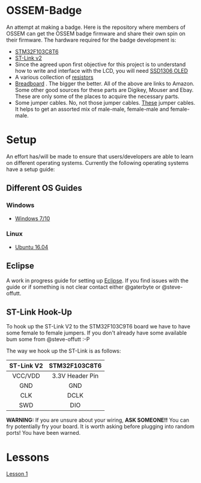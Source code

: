 # OSSEM-Badge
An attempt at making a badge. Here is the repository where members of OSSEM can
get the OSSEM badge firmware and share their own spin on their firmware. The
hardware required for the badge development is:
- [STM32F103C8T6](https://www.amazon.com/gp/product/B01DLIJOAO/ref=oh_aui_search_detailpage?ie=UTF8&psc=1)
- [ST-Link
  v2](https://www.amazon.com/Qunqi-ST-LINK-STLINK-debugger-programmer/dp/B016ZPNEYC/ref=sr\_1\_1?s=industrial&ie=UTF8&qid=1484330473&sr=1-1&keywords=st-link+v2)
- Since the agreed upon first objective for this project is to understand how to
  write and interface with the LCD, you will need [SSD1306
  OLED](https://www.amazon.com/Diymall-Serial-128x64-Display-Arduino/dp/B00O2LKEW2/ref=sr_1_1?s=industrial&ie=UTF8&qid=1484331448&sr=1-1&keywords=ssd1306+oled)
- A various collection of
  [resistors](https://www.amazon.com/E-Projects-EPC-103-Value-Resistor-Kit/dp/B00E9YQQSS/ref=sr_1_3?s=industrial&ie=UTF8&qid=1484331498&sr=1-3&keywords=resistors)
- [Breadboard](https://www.amazon.com/eBoot-Experiment-Solderless-Breadboard-400-Points/dp/B01MG5IPUX/ref=sr_1_1?s=industrial&ie=UTF8&qid=1484331573&sr=1-1-spons&keywords=breadboard&psc=1)
. The bigger the better.
All of the above are links to Amazon. Some other good sources for these parts
are Digikey, Mouser and Ebay. These are only some of the places to acquire the
necessary parts.
- Some jumper cables. No, not those jumper cables.
  [These](https://www.amazon.com/Breadboard-Jumper-Wire-75pcs-pack/dp/B0040DEI9M)
  jumper cables. It helps to get an assorted mix of male-male, female-male and
  female-male. 

# Setup
An effort has/will be made to ensure that users/developers are able to
learn on different operating systems. Currently the following operating systems
have a setup guide:
## Different OS Guides
### Windows
- [Windows 7/10](docs/windows-badge-setup-how-to.md)

### Linux
- [Ubuntu 16.04](docs/ubuntu-badge-setup-how-to.md)

## Eclipse
A work in progress guide for setting up [Eclipse](docs/eclipse_setup.md). If you
find issues with the guide or if something is not clear contact either @gaterbyte
or @steve-offutt.

## ST-Link Hook-Up
To hook up the ST-Link V2 to the STM32F103C9T6 board we have to have some female
to female jumpers. If you don't already have some available bum some from
@steve-offutt :-P

The way we hook up the ST-Link is as follows:

| ST-Link V2   |  STM32F103C8T6  |
| :----------: | :-------------: |
| VCC/VDD      | 3.3V Header Pin |
| GND          | GND             |
| CLK          | DCLK            |
| SWD          | DIO             |

**WARNING:** If you are unsure about your wiring, **ASK SOMEONE!!** You can
fry potentially fry your board. It is worth asking before plugging into random
ports! You have been warned. 

# Lessons
[Lesson 1](docs/lesson1.md)
